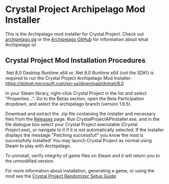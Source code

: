 # Crystal Project Archipelago Mod Installer

This is the Archipelago mod installer for Crystal Project. Check out [archipelago.gg](https://archipelago.gg/) or 
the [Archipelago GitHub](https://github.com/ArchipelagoMW/Archipelago/releases) for information about what Archipelago is!

## Crystal Project Mod Installation Procedures

.Net 8.0 Desktop Runtime x64 or .Net 8.0 Runtime x64 (not the SDK!) is required to run the Crystal Project Archipelago Mod Installer: 
https://dotnet.microsoft.com/en-us/download/dotnet/8.0

In your Steam library, right-click Crystal Project in the list and select "Properties...". Go to the Betas section, 
open the Beta Participation dropdown, and select the archipelago branch (version 1.6.5).

Download and extract the .zip file containing the installer and necessary files from the 
[Releases](https://github.com/Emerassi/Crystal-Project-Archipelago-Mod-Installer) page. Run CrystalProjectAPInstaller.exe, and
in the file dialogue box select your Crystal Project executable (Crystal Project.exe), or navigate to it if it is not
automatically selected. If the installer displays the message "Patching successful!" you know the mod is successfully
installed! You may launch Crystal Project as normal using Steam to play with Archipelago.

To uninstall, verify integrity of game files on Steam and it will return you to the unmodified version.

For more information about installation, generating a game, or using the mod see the 
[Crystal Project Randomizer Setup Guide](https://github.com/Emerassi/CrystalProjectAPWorld/blob/main/worlds/crystal_project/docs/setup_en.md)
